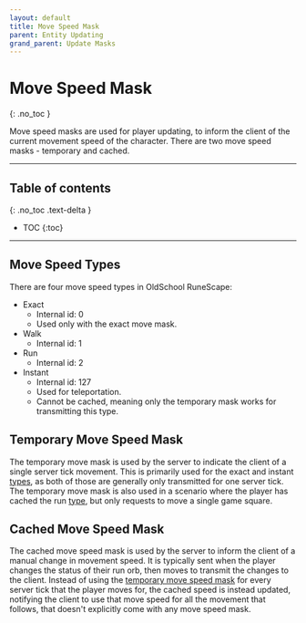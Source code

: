 ```yaml
---
layout: default
title: Move Speed Mask
parent: Entity Updating
grand_parent: Update Masks
---
```


# Move Speed Mask
{: .no_toc }

Move speed masks are used for player updating, to inform the client of the current movement speed of the character.
There are two move speed masks - temporary and cached.

---

## Table of contents
{: .no_toc .text-delta }

- TOC
{:toc}

---

## Move Speed Types

There are four move speed types in OldSchool RuneScape:
- Exact
  - Internal id: 0
  - Used only with the exact move mask.
- Walk
  - Internal id: 1
- Run
  - Internal id: 2
- Instant
  - Internal id: 127
  - Used for teleportation.
  - Cannot be cached, meaning only the temporary mask works for transmitting this type.

## Temporary Move Speed Mask

The temporary move mask is used by the server to indicate the client of a single server tick movement.
This is primarily used for the exact and instant [types](#move-speed-types), as both of those are generally only
transmitted for one server tick.
The temporary move mask is also used in a scenario where the player has cached the run [type](#move-speed-types),
but only requests to move a single game square.

## Cached Move Speed Mask

The cached move speed mask is used by the server to inform the client of a manual change in movement speed.
It is typically sent when the player changes the status of their run orb, then moves to transmit the changes to
the client. Instead of using the [temporary move speed mask](#temporary-move-speed-mask) for every server tick
that the player moves for, the cached speed is instead updated, notifying the client to use that move speed
for all the movement that follows, that doesn't explicitly come with any move speed mask.